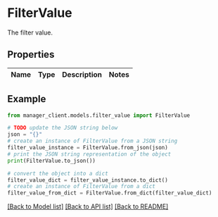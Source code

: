 # FilterValue

The filter value.

## Properties

Name | Type | Description | Notes
------------ | ------------- | ------------- | -------------

## Example

```python
from manager_client.models.filter_value import FilterValue

# TODO update the JSON string below
json = "{}"
# create an instance of FilterValue from a JSON string
filter_value_instance = FilterValue.from_json(json)
# print the JSON string representation of the object
print(FilterValue.to_json())

# convert the object into a dict
filter_value_dict = filter_value_instance.to_dict()
# create an instance of FilterValue from a dict
filter_value_from_dict = FilterValue.from_dict(filter_value_dict)
```
[[Back to Model list]](../README.md#documentation-for-models) [[Back to API list]](../README.md#documentation-for-api-endpoints) [[Back to README]](../README.md)


